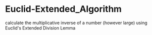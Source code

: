 # Euclid-Extended_Algorithm
calculate the multiplicative inverse of a number (however large) using Euclid's Extended Division Lemma
